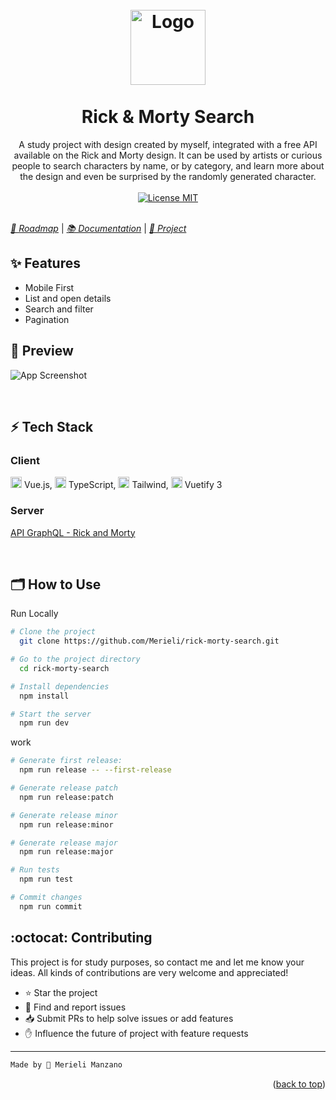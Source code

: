 
<h1 align="center">
    <br>
    <img src="https://dev-to-uploads.s3.amazonaws.com/uploads/articles/th5xamgrr6se0x5ro4g6.png" alt="Logo" width="120">
    <br><br>
    Rick & Morty Search
</h1>

<p align="center">
    A study project with design created by myself, integrated with a free API available on the Rick and Morty design. It can be used by artists or curious people to search characters by name, or by category, and learn more about the design and even be surprised by the randomly generated character.
    <br><br>
    <a href="https://opensource.org/licenses/MIT">
        <img src="https://img.shields.io/badge/License-MIT-blue.svg" alt="License MIT">
    </a>
    <br><br>
</p>

[*🎯 Roadmap*](./ROADMAP.todo) | [*📚 Documentation*](https://linktodocumentation) | [*👀 Project*](https://linktoproject)

## ✨ Features

- Mobile First
- List and open details
- Search and filter
- Pagination

## 📸 Preview

![App Screenshot](https://via.placeholder.com/728x500.png?text=Imagem+/+Gifs+do+Projeto)

<br>

## ⚡ Tech Stack

### Client
<img src="https://img.icons8.com/color/48/000000/vue-js.png" width="18px"/> Vue.js, <img src="https://img.icons8.com/color/48/000000/typescript.png" width="18px"/> TypeScript, <img src="https://img.icons8.com/color/48/000000/tailwind_css.png" width="18px"/> Tailwind, <img src="https://cdn.vuetifyjs.com/docs/images/logos/vuetify-logo-v3-slim-light.svg" width="18px"/> Vuetify 3

### Server
[API GraphQL - Rick and Morty](https://rickandmortyapi.com/)

<br>

## 🗂 How to Use

Run Locally
```bash
# Clone the project
  git clone https://github.com/Merieli/rick-morty-search.git

# Go to the project directory
  cd rick-morty-search

# Install dependencies
  npm install

# Start the server
  npm run dev
```

work
```bash
# Generate first release:
  npm run release -- --first-release

# Generate release patch
  npm run release:patch

# Generate release minor
  npm run release:minor

# Generate release major
  npm run release:major

# Run tests
  npm run test

# Commit changes
  npm run commit
```

## :octocat: Contributing

This project is for study purposes, so contact me and let me know your ideas.
All kinds of contributions are very welcome and appreciated!

- ⭐️ Star the project
- 🐛 Find and report issues
- 📥 Submit PRs to help solve issues or add features
- ✋ Influence the future of project with feature requests

-------------------------------------
```diff
Made by 🤍 Merieli Manzano
```

<p align="right">(<a href="#top">back to top</a>)</p>
